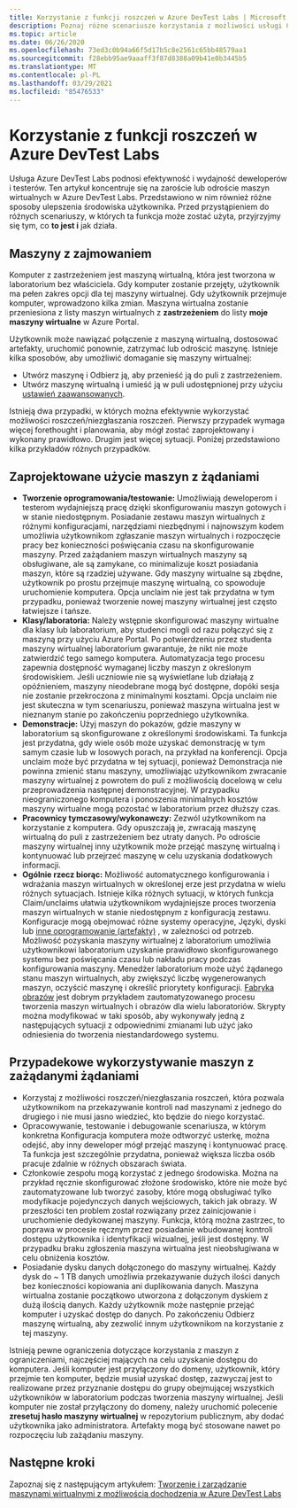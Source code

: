 ```yaml
---
title: Korzystanie z funkcji roszczeń w Azure DevTest Labs | Microsoft Docs
description: Poznaj różne scenariusze korzystania z możliwości usługi Claim/unroście Azure DevTest Labs
ms.topic: article
ms.date: 06/26/2020
ms.openlocfilehash: 73ed3c0b94a66f5d17b5c8e2561c65bb48579aa1
ms.sourcegitcommit: f28ebb95ae9aaaff3f87d8388a09b41e0b3445b5
ms.translationtype: MT
ms.contentlocale: pl-PL
ms.lasthandoff: 03/29/2021
ms.locfileid: "85476533"
---
```

# <a name="use-claim-capabilities-in-azure-devtest-labs"></a>Korzystanie z funkcji roszczeń w Azure DevTest Labs
Usługa Azure DevTest Labs podnosi efektywność i wydajność deweloperów i testerów. Ten artykuł koncentruje się na zaroście lub odroście maszyn wirtualnych w Azure DevTest Labs. Przedstawiono w nim również różne sposoby ulepszenia środowiska użytkownika. Przed przystąpieniem do różnych scenariuszy, w których ta funkcja może zostać użyta, przyjrzyjmy się tym, co **to jest i** jak działa.

## <a name="claimable-machines"></a>Maszyny z zajmowaniem
Komputer z zastrzeżeniem jest maszyną wirtualną, która jest tworzona w laboratorium bez właściciela. Gdy komputer zostanie przejęty, użytkownik ma pełen zakres opcji dla tej maszyny wirtualnej. Gdy użytkownik przejmuje komputer, wprowadzono kilka zmian. Maszyna wirtualna zostanie przeniesiona z listy maszyn wirtualnych z **zastrzeżeniem** do listy **moje maszyny wirtualne** w Azure Portal. 

Użytkownik może nawiązać połączenie z maszyną wirtualną, dostosować artefakty, uruchomić ponownie, zatrzymać lub odrościć maszynę. Istnieje kilka sposobów, aby umożliwić domaganie się maszyny wirtualnej:

- Utwórz maszynę i Odbierz ją, aby przenieść ją do puli z zastrzeżeniem. 
- Utwórz maszynę wirtualną i umieść ją w puli udostępnionej przy użyciu [ustawień zaawansowanych](https://azure.microsoft.com/updates/azure-devtest-labs-claim-lab-vms-from-a-shared-pool/).

Istnieją dwa przypadki, w których można efektywnie wykorzystać możliwości roszczeń/niezgłaszania roszczeń. Pierwszy przypadek wymaga więcej forethought i planowania, aby mógł zostać zaprojektowany i wykonany prawidłowo. Drugim jest więcej sytuacji. Poniżej przedstawiono kilka przykładów różnych przypadków.

## <a name="designed-use-of-claimable-machines"></a>Zaprojektowane użycie maszyn z żądaniami

- **Tworzenie oprogramowania/testowanie:** Umożliwiają deweloperom i testerom wydajniejszą pracę dzięki skonfigurowaniu maszyn gotowych i w stanie niedostępnym. Posiadanie zestawu maszyn wirtualnych z różnymi konfiguracjami, narzędziami niezbędnymi i najnowszym kodem umożliwia użytkownikom zgłaszanie maszyn wirtualnych i rozpoczęcie pracy bez konieczności poświęcania czasu na skonfigurowanie maszyny. Przed zażądaniem maszyn wirtualnych maszyny są obsługiwane, ale są zamykane, co minimalizuje koszt posiadania maszyn, które są rzadziej używane. Gdy maszyny wirtualne są zbędne, użytkownik po prostu przejmuje maszynę wirtualną, co spowoduje uruchomienie komputera. Opcja unclaim nie jest tak przydatna w tym przypadku, ponieważ tworzenie nowej maszyny wirtualnej jest często łatwiejsze i tańsze.
- **Klasy/laboratoria:** Należy wstępnie skonfigurować maszyny wirtualne dla klasy lub laboratorium, aby studenci mogli od razu połączyć się z maszyną przy użyciu Azure Portal.  Po potwierdzeniu przez studenta maszyny wirtualnej laboratorium gwarantuje, że nikt nie może zatwierdzić tego samego komputera. Automatyzacja tego procesu zapewnia dostępność wymaganej liczby maszyn z określonym środowiskiem. Jeśli uczniowie nie są wyświetlane lub działają z opóźnieniem, maszyny nieodebrane mogą być dostępne, dopóki sesja nie zostanie przekroczona z minimalnymi kosztami. Opcja unclaim nie jest skuteczna w tym scenariuszu, ponieważ maszyna wirtualna jest w nieznanym stanie po zakończeniu poprzedniego użytkownika.
- **Demonstracje:** Użyj maszyn do pokazów, gdzie maszyny w laboratorium są skonfigurowane z określonymi środowiskami. Ta funkcja jest przydatna, gdy wiele osób może uzyskać demonstrację w tym samym czasie lub w losowych porach, na przykład na konferencji. Opcja unclaim może być przydatna w tej sytuacji, ponieważ Demonstracja nie powinna zmienić stanu maszyny, umożliwiając użytkownikom zwracanie maszyny wirtualnej z powrotem do puli z możliwością docelową w celu przeprowadzenia następnej demonstracyjnej. W przypadku nieograniczonego komputera i ponoszenia minimalnych kosztów maszyny wirtualne mogą pozostać w laboratorium przez dłuższy czas.
- **Pracownicy tymczasowy/wykonawczy:** Zezwól użytkownikom na korzystanie z komputera. Gdy opuszczają je, zwracają maszynę wirtualną do puli z zastrzeżeniem bez utraty danych. Po odroście maszyny wirtualnej inny użytkownik może przejąć maszynę wirtualną i kontynuować lub przejrzeć maszynę w celu uzyskania dodatkowych informacji.
- **Ogólnie rzecz biorąc:** Możliwość automatycznego konfigurowania i wdrażania maszyn wirtualnych w określonej erze jest przydatna w wielu różnych sytuacjach. Istnieje kilka różnych sytuacji, w których funkcja Claim/unclaims ułatwia użytkownikom wydajniejsze proces tworzenia maszyn wirtualnych w stanie niedostępnym z konfiguracją zestawu. Konfiguracje mogą obejmować różne systemy operacyjne, Języki, dyski lub [inne oprogramowanie (artefakty)](devtest-lab-artifact-author.md) , w zależności od potrzeb. Możliwość pozyskania maszyny wirtualnej z laboratorium umożliwia użytkownikowi laboratorium uzyskanie prawidłowo skonfigurowanego systemu bez poświęcania czasu lub nakładu pracy podczas konfigurowania maszyny. Menedżer laboratorium może użyć żądanego stanu maszyn wirtualnych, aby zwiększyć liczbę wygenerowanych maszyn, oczyścić maszynę i określić priorytety konfiguracji. [Fabryka obrazów](image-factory-create.md) jest dobrym przykładem zautomatyzowanego procesu tworzenia maszyn wirtualnych i obrazów dla wielu laboratoriów. Skrypty można modyfikować w taki sposób, aby wykonywały jedną z następujących sytuacji z odpowiednimi zmianami lub użyć jako odniesienia do tworzenia niestandardowego systemu.

## <a name="situational-use-of-claimable-machines"></a>Przypadekowe wykorzystywanie maszyn z zażądanymi żądaniami

- Korzystaj z możliwości roszczeń/niezgłaszania roszczeń, która pozwala użytkownikom na przekazywanie kontroli nad maszynami z jednego do drugiego i nie musi jasno wiedzieć, kto będzie do niego korzystać.
- Opracowywanie, testowanie i debugowanie scenariusza, w którym konkretna Konfiguracja komputera może odtworzyć usterkę, można odejść, aby inny deweloper mógł przejąć maszynę i kontynuować pracę. Ta funkcja jest szczególnie przydatna, ponieważ większa liczba osób pracuje zdalnie w różnych obszarach świata. 
- Członkowie zespołu mogą korzystać z jednego środowiska. Można na przykład ręcznie skonfigurować złożone środowisko, które nie może być zautomatyzowane lub tworzyć zasoby, które mogą obsługiwać tylko modyfikacje pojedynczych danych wejściowych, takich jak obrazy. W przeszłości ten problem został rozwiązany przez zainicjowanie i uruchomienie dedykowanej maszyny. Funkcja, którą można zastrzec, to poprawa w procesie ręcznym przez posiadanie wbudowanej kontroli dostępu użytkownika i identyfikacji wizualnej, jeśli jest dostępny. W przypadku braku zgłoszenia maszyna wirtualna jest nieobsługiwana w celu obniżenia kosztów.
- Posiadanie dysku danych dołączonego do maszyny wirtualnej. Każdy dysk do ~ 1 TB danych umożliwia przekazywanie dużych ilości danych bez konieczności kopiowania ani duplikowania danych. Maszyna wirtualna zostanie początkowo utworzona z dołączonym dyskiem z dużą ilością danych.  Każdy użytkownik może następnie przejąć komputer i uzyskać dostęp do danych. Po zakończeniu Odbierz maszynę wirtualną, aby zezwolić innym użytkownikom na korzystanie z tej maszyny.

Istnieją pewne ograniczenia dotyczące korzystania z maszyn z ograniczeniami, najczęściej mających na celu uzyskanie dostępu do komputera. Jeśli komputer jest przyłączony do domeny, użytkownik, który przejmie ten komputer, będzie musiał uzyskać dostęp, zazwyczaj jest to realizowane przez przyznanie dostępu do grupy obejmującej wszystkich użytkowników w laboratorium podczas tworzenia maszyny wirtualnej. Jeśli komputer nie został przyłączony do domeny, należy uruchomić polecenie **zresetuj hasło maszyny wirtualnej** w repozytorium publicznym, aby dodać użytkownika jako administratora.  Artefakty mogą być stosowane nawet po rozpoczęciu lub zażądaniu maszyny.

## <a name="next-steps"></a>Następne kroki
Zapoznaj się z następującym artykułem: [Tworzenie i zarządzanie maszynami wirtualnymi z możliwością dochodzenia w Azure DevTest Labs](devtest-lab-add-claimable-vm.md)
